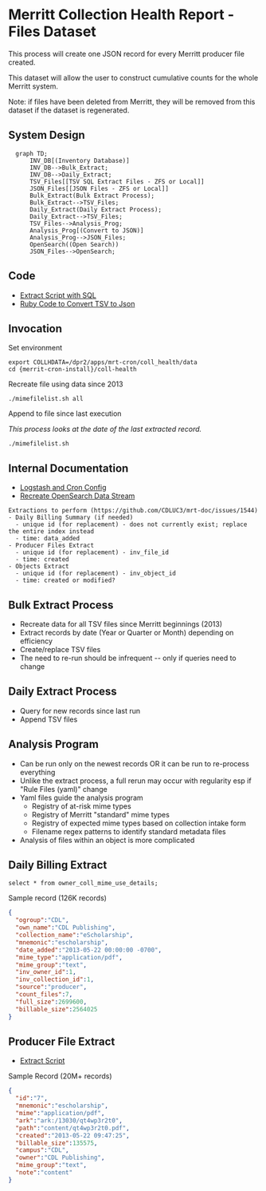 # Merritt Collection Health Report - Files Dataset

This process will create one JSON record for every Merritt producer file created.

This dataset will allow the user to construct cumulative counts for the whole Merritt system.

Note: if files have been deleted from Merritt, they will be removed from this dataset if the dataset is regenerated.

## System Design

```mermaid
  graph TD;
      INV_DB[(Inventory Database)]
      INV_DB-->Bulk_Extract;
      INV_DB-->Daily_Extract;
      TSV_Files[[TSV SQL Extract Files - ZFS or Local]]
      JSON_Files[[JSON Files - ZFS or Local]]
      Bulk_Extract(Bulk Extract Process);
      Bulk_Extract-->TSV_Files;
      Daily_Extract(Daily Extract Process);
      Daily_Extract-->TSV_Files;
      TSV_Files-->Analysis_Prog;
      Analysis_Prog[(Convert to JSON)]
      Analysis_Prog-->JSON_Files;
      OpenSearch((Open Search))
      JSON_Files-->OpenSearch;
```

## Code
- [Extract Script with SQL](mimefilelist.sh)
- [Ruby Code to Convert TSV to Json](mimefilelist.rb)

## Invocation

Set environment
```
export COLLHDATA=/dpr2/apps/mrt-cron/coll_health/data
cd {merrit-cron-install}/coll-health
```

Recreate file using data since 2013
```
./mimefilelist.sh all
```

Append to file since last execution

_This process looks at the date of the last extracted record._
```
./mimefilelist.sh
```

## Internal Documentation

- [Logstash and Cron Config](https://github.com/CDLUC3/uc3-ops-puppet-hiera/blob/main/fqsn/uc3-mrt-batch-prd.yaml)
- [Recreate OpenSearch Data Stream](https://github.com/CDLUC3/mrt-doc-private/blob/main/docs/system-recovery/open-search-dataset-management.md)
```
Extractions to perform (https://github.com/CDLUC3/mrt-doc/issues/1544)
- Daily Billing Summary (if needed)
  - unique id (for replacement) - does not currently exist; replace the entire index instead
  - time: data_added
- Producer Files Extract
  - unique id (for replacement) - inv_file_id
  - time: created
- Objects Extract
  - unique id (for replacement) - inv_object_id
  - time: created or modified?
```

## Bulk Extract Process
- Recreate data for all TSV files since Merritt beginnings (2013)
- Extract records by date (Year or Quarter or Month) depending on efficiency
- Create/replace TSV files
- The need to re-run should be infrequent -- only if queries need to change

## Daily Extract Process
- Query for new records since last run
- Append TSV files

## Analysis Program
- Can be run only on the newest records OR it can be run to re-process everything
- Unlike the extract process, a full rerun may occur with regularity esp if "Rule Files (yaml)" change
- Yaml files guide the analysis program
  - Registry of at-risk mime types
  - Registry of Merritt "standard" mime types
  - Registry of expected mime types based on collection intake form
  - Filename regex patterns to identify standard metadata files
- Analysis of files within an object is more complicated

## Daily Billing Extract
```
select * from owner_coll_mime_use_details;
```

Sample record (126K records)
```json
{
  "ogroup":"CDL",
  "own_name":"CDL Publishing",
  "collection_name":"eScholarship",
  "mnemonic":"escholarship",
  "date_added":"2013-05-22 00:00:00 -0700",
  "mime_type":"application/pdf",
  "mime_group":"text",
  "inv_owner_id":1,
  "inv_collection_id":1,
  "source":"producer",
  "count_files":7,
  "full_size":2699600,
  "billable_size":2564025
}
```

## Producer File Extract
- [Extract Script](mimefilelist.sh)

Sample Record (20M+ records)
```json
{
  "id":"7",
  "mnemonic":"escholarship",
  "mime":"application/pdf",
  "ark":"ark:/13030/qt4wp3r2t0",
  "path":"content/qt4wp3r2t0.pdf",
  "created":"2013-05-22 09:47:25",
  "billable_size":135575,
  "campus":"CDL",
  "owner":"CDL Publishing",
  "mime_group":"text",
  "note":"content"
}
```
